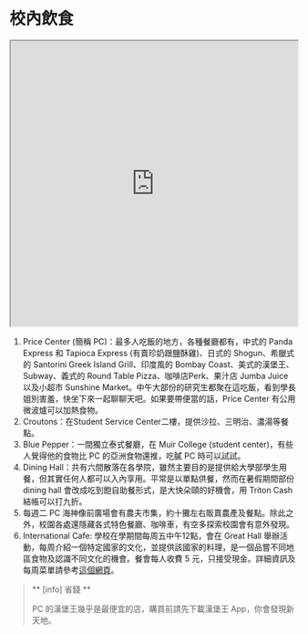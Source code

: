 # 校內飲食

<iframe src="https://www.google.com/maps/d/u/2/embed?mid=1mSE5Z1xoDD2D0d9qhsw1I1d_Oyq50IZZ" width="100%" height="500"></iframe>


1. Price Center (簡稱 PC)：最多人吃飯的地方，各種餐廳都有，中式的 Panda Express 和 Tapioca Express (有賣珍奶跟鹽酥雞)、日式的 Shogun、希臘式的 Santorini Greek Island Grill、印度風的 Bombay Coast、美式的漢堡王、 Subway、義式的 Round Table Pizza、咖啡店Perk、果汁店 Jumba Juice 以及小超市 Sunshine Market。中午大部份的研究生都聚在這吃飯，看到學長姐別害羞，快坐下來一起聊聊天吧。如果要帶便當的話，Price Center 有公用微波爐可以加熱食物。
2. Croutons：在Student Service Center二樓，提供沙拉、三明治、濃湯等餐點。
3. Blue Pepper：一間獨立泰式餐廳，在 Muir College (student center)，有些人覺得他的食物比 PC 的亞洲食物還推，吃膩 PC 時可以試試。
4. Dining Hall：共有六間散落在各學院，雖然主要目的是提供給大學部學生用餐，但其實任何人都可以入內享用。平常是以單點供餐，然而在暑假期間部份 dining hall 會改成吃到飽自助餐形式，是大快朵頤的好機會，用 Triton Cash 結帳可以打九折。
5. 每週二 PC 海神像前廣場會有農夫市集，約十攤左右販賣農產及餐點。除此之外，校園各處還隱藏各式特色餐廳、咖啡車，有空多探索校園會有意外發現。
6. International Cafe: 學校在學期間每周五中午12點，會在 Great Hall 舉辦活動，每周介紹一個特定國家的文化，並提供該國家的料理，是一個品嘗不同地區食物及認識不同文化的機會。餐會每人收費 5 元，只接受現金。詳細資訊及每周菜單請參考[這個網頁](https://global.ucsd.edu/deans-office/globally-focused-programming/friday-cafe/index.html)。


> ** [info] 省錢 **
> 
> PC 的漢堡王幾乎是最便宜的店，購買前請先下載漢堡王 App，你會發現新天地。